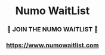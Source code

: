 <div align="center">

#  **Numo WaitList**

### 📝 JOIN THE NUMO WAITLIST 📝

### https://www.numowaitlist.com

</div>